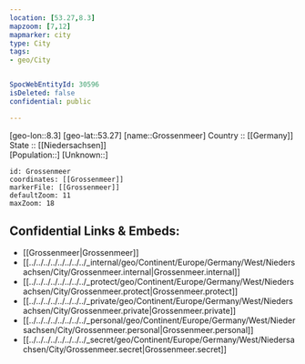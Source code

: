 ```yaml
---
location: [53.27,8.3] 
mapzoom: [7,12] 
mapmarker: city 
type: City
tags:
- geo/City


SpocWebEntityId: 30596
isDeleted: false
confidential: public

---
```

[geo-lon::8.3] 
[geo-lat::53.27] 
[name::Grossenmeer] 
Country :: [[Germany]]  
State :: [[Niedersachsen]]  
[Population::] 
[Unknown::] 


```leaflet
id: Grossenmeer
coordinates: [[Grossenmeer]] 
markerFile: [[Grossenmeer]] 
defaultZoom: 11 
maxZoom: 18
```


## Confidential Links & Embeds: 
- [[Grossenmeer|Grossenmeer]]  
- [[../../../../../../../../_internal/geo/Continent/Europe/Germany/West/Niedersachsen/City/Grossenmeer.internal|Grossenmeer.internal]] 
- [[../../../../../../../../_protect/geo/Continent/Europe/Germany/West/Niedersachsen/City/Grossenmeer.protect|Grossenmeer.protect]] 
- [[../../../../../../../../_private/geo/Continent/Europe/Germany/West/Niedersachsen/City/Grossenmeer.private|Grossenmeer.private]] 
- [[../../../../../../../../_personal/geo/Continent/Europe/Germany/West/Niedersachsen/City/Grossenmeer.personal|Grossenmeer.personal]] 
- [[../../../../../../../../_secret/geo/Continent/Europe/Germany/West/Niedersachsen/City/Grossenmeer.secret|Grossenmeer.secret]] 
